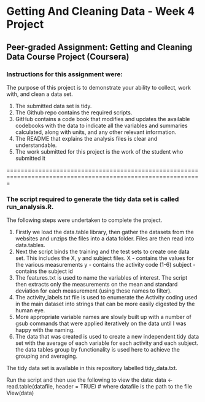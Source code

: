 # Getting And Cleaning Data - Week 4 Project
## Peer-graded Assignment: Getting and Cleaning Data Course Project (Coursera)

### Instructions for this assignment were:

The purpose of this project is to demonstrate your ability to collect, work with, and clean a data set.

1. The submitted data set is tidy.
2. The Github repo contains the required scripts.
3. GitHub contains a code book that modifies and updates the available codebooks with the data to indicate all the variables and summaries    calculated, along with units, and any other relevant information.
4. The README that explains the analysis files is clear and understandable.
5. The work submitted for this project is the work of the student who submitted it

=============================================================================================================

### The script required to generate the tidy data set is called run_analysis.R.

The following steps were undertaken to complete the project.

  1. Firstly we load the data.table library, then gather the datasets from the websites and unzips the files into a data folder. Files are then read into data.tables. 
  2. Next the script binds the training and the test sets to create one data set.  This includes the X, y and subject files.
     X - contains the values for the various measurements
     y - contains the activity code (1-6)
     subject - contains the subject id 
  3. The features.txt is used to name the variables of interest. The script then extracts only the measurements on the mean and standard deviation for each measurement (using these names to filter). 
  4. The activity_labels.txt file is used to enumerate the Activity coding used in the main dataset into strings that can be more easily digested by the human eye. 
  5. More appropriate variable names are slowly built up with a number of gsub commands that were applied iteratively on the data until I was happy with the naming. 
  6. The data that was created is used to create a new independent tidy data set with the average of each variable for each activity and each subject. the data tables group by functionality is used here to achieve the grouping and averaging.
  
  The tidy data set is available in this repository labelled tidy_data.txt.
  
  Run the script and then use the following to view the data:
      data <- read.table(datafile, header = TRUE) # where datafile is the path to the file
      View(data)
